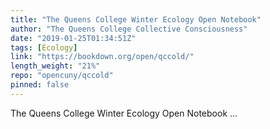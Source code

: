 ```yaml
---
title: "The Queens College Winter Ecology Open Notebook"
author: "The Queens College Collective Consciousness"
date: "2019-01-25T01:34:51Z"
tags: [Ecology]
link: "https://bookdown.org/open/qccold/"
length_weight: "21%"
repo: "opencuny/qccold"
pinned: false
---
```


The Queens College Winter Ecology Open Notebook ...
